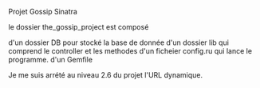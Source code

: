 Projet Gossip Sinatra

le dossier the_gossip_project est composé 

d'un dossier DB pour stocké la base de donnée
d'un dossier lib qui comprend le controller et les methodes
d'un ficheier config.ru qui lance le programme.
d'un Gemfile


Je me suis arrété au niveau 2.6 du projet l'URL dynamique.
